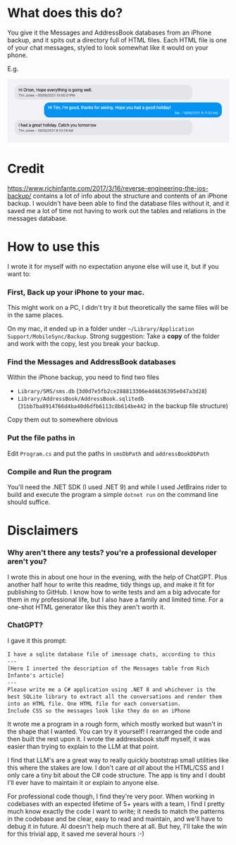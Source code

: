 # What does this do?

You give it the Messages and AddressBook databases from an iPhone backup, and it spits out a directory full of HTML files. Each HTML file is one of your chat messages, styled to look somewhat like it would on your phone.

E.g.

<img src="example_html.png" />

# Credit

https://www.richinfante.com/2017/3/16/reverse-engineering-the-ios-backup/ contains a lot of info about the structure and contents of an iPhone backup. I wouldn't have been able to find the database files without it, and it saved me a lot of time not having to work out the tables and relations in the messages database.

# How to use this
I wrote it for myself with no expectation anyone else will use it, but if you want to:

### First, Back up your iPhone to your mac.
This might work on a PC, I didn't try it but theoretically the same files will be in the same places.

On my mac, it ended up in a folder under `~/Library/Application Support/MobileSync/Backup`.
Strong suggestion: Take a **copy** of the folder and work with the copy, lest you break your backup.

### Find the Messages and AddressBook databases
Within the iPhone backup, you need to find two files
- `Library/SMS/sms.db` (`3d0d7e5fb2ce288813306e4d4636395e047a3d28`)
- `Library/AddressBook/AddressBook.sqlitedb` (`31bb7ba8914766d4ba40d6dfb6113c8b614be442` in the backup file structure)

Copy them out to somewhere obvious

### Put the file paths in

Edit `Program.cs` and put the paths in `smsDbPath` and `addressBookDbPath`

### Compile and Run the program

You'll need the .NET SDK (I used .NET 9) and while I used JetBrains rider to build and execute the program a simple `dotnet run` on the command line should suffice.

# Disclaimers

### Why aren't there any tests? you're a professional developer aren't you?

I wrote this in about one hour in the evening, with the help of ChatGPT. Plus another half hour to write this readme, tidy things up, and make it fit for publishing to GitHub. I know how to write tests and am a big advocate for them in my professional life, but I also have a family and limited time. For a one-shot HTML generator like this they aren't worth it.

### ChatGPT?

I gave it this prompt:

```
I have a sqlite database file of imessage chats, according to this
---
[Here I inserted the description of the Messages table from Rich Infante's article]
---
Please write me a C# application using .NET 8 and whichever is the best SQLite library to extract all the conversations and render them into an HTML file. One HTML file for each conversation.
Include CSS so the messages look like they do on an iPhone
```

It wrote me a program in a rough form, which mostly worked but wasn't in the shape that I wanted. You can try it yourself!
I rearranged the code and then built the rest upon it. I wrote the addressbook stuff myself, it was easier than trying to explain to the LLM at that point.

I find that LLM's are a great way to really quickly bootstrap small utilities like this where the stakes are low. I don't care _at all_ about the HTML/CSS and I only care a tiny bit about the C# code structure. The app is tiny and I doubt I'll ever have to maintain it or explain to anyone else.

For professional code though, I find they're very poor. When working in codebases with an expected lifetime of 5+ years with a team, I find I pretty much know exactly the code I want to write; it needs to match the patterns in the codebase and be clear, easy to read and maintain, and we'll have to debug it in future. AI doesn't help much there at all. But hey, I'll take the win for this trivial app, it saved me several hours :-)
